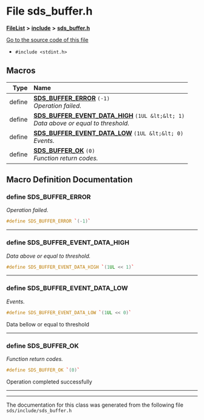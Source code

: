 

# File sds\_buffer.h



[**FileList**](files.md) **>** [**include**](dir_d09908635ef304ba819d3349bcb716bf.md) **>** [**sds\_buffer.h**](sds__buffer_8h.md)

[Go to the source code of this file](sds__buffer_8h_source.md)



* `#include <stdint.h>`
































































## Macros

| Type | Name |
| ---: | :--- |
| define  | [**SDS\_BUFFER\_ERROR**](sds__buffer_8h.md#define-sds_buffer_error)  `(-1)`<br>_Operation failed._  |
| define  | [**SDS\_BUFFER\_EVENT\_DATA\_HIGH**](sds__buffer_8h.md#define-sds_buffer_event_data_high)  `(1UL &lt;&lt; 1)`<br>_Data above or equal to threshold._  |
| define  | [**SDS\_BUFFER\_EVENT\_DATA\_LOW**](sds__buffer_8h.md#define-sds_buffer_event_data_low)  `(1UL &lt;&lt; 0)`<br>_Events._  |
| define  | [**SDS\_BUFFER\_OK**](sds__buffer_8h.md#define-sds_buffer_ok)  `(0)`<br>_Function return codes._  |

## Macro Definition Documentation





### define SDS\_BUFFER\_ERROR 

_Operation failed._ 
```C++
#define SDS_BUFFER_ERROR `(-1)`
```




<hr>



### define SDS\_BUFFER\_EVENT\_DATA\_HIGH 

_Data above or equal to threshold._ 
```C++
#define SDS_BUFFER_EVENT_DATA_HIGH `(1UL << 1)`
```




<hr>



### define SDS\_BUFFER\_EVENT\_DATA\_LOW 

_Events._ 
```C++
#define SDS_BUFFER_EVENT_DATA_LOW `(1UL << 0)`
```



Data bellow or equal to threshold 


        

<hr>



### define SDS\_BUFFER\_OK 

_Function return codes._ 
```C++
#define SDS_BUFFER_OK `(0)`
```



Operation completed successfully 


        

<hr>

------------------------------
The documentation for this class was generated from the following file `sds/include/sds_buffer.h`


